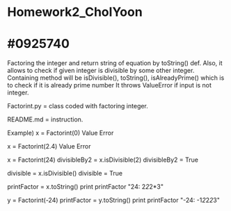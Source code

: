 Homework2_CholYoon
==================
#0925740
==================

Factoring the integer and return string of equation by toString() def. 
Also, it allows to check if given integer is divisible by some other integer.
Containing method will be isDivisible(), toString(), isAlreadyPrime() which is to check if it is already prime number
It throws ValueError if input is not integer.

Factorint.py = class coded with factoring integer.

README.md = instruction.

Example)
x = Factorint(0)
Value Error

x = Factorint(2.4)
Value Error

x = Factorint(24)
divisibleBy2 = x.isDivisible(2)
divisibleBy2 = True

divisible = x.isDivisible()
divisible = True

printFactor = x.toString()
print printFactor
"24: 2*2*2*3"

y = Factorint(-24)
printFactor = y.toString()
print printFactor
"-24: -1*2*2*2*3"
